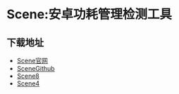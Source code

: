 # Scene:安卓功耗管理检测工具
## 下载地址
- [Scene官网](http://vtools.omarea.com)
- [SceneGithub](https://github.com/helloklf/vtools)
- [Scene8](http://download.omarea.com/scene7/scene_8.0.15.apk)
- [Scene4](https://github.com/helloklf/vtools/releases/download/4.7.3/app-release_mini.apk)